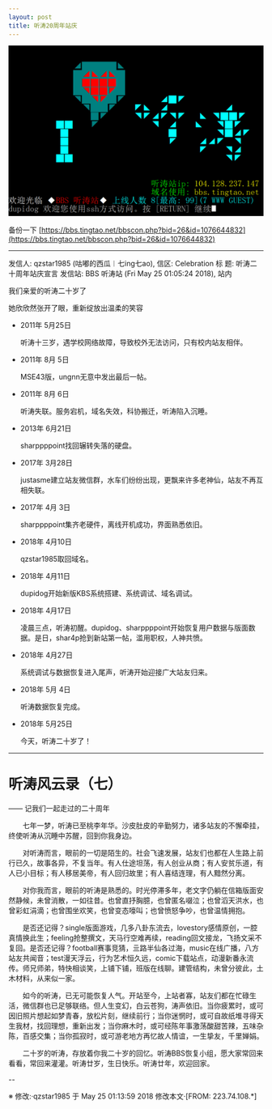 ```yaml
---
layout: post
title: 听涛20周年站庆 
---
```


![tingtao-login](https://github.com/dupidog/dupidog.github.io/blob/master/images/tingtao-login.png?raw=true)

备份一下 [https://bbs.tingtao.net/bbscon.php?bid=26&id=1076644832](https://bbs.tingtao.net/bbscon.php?bid=26&id=1076644832)

-----------------------------------------

发信人: qzstar1985 (咕嘟的西瓜︱七ing七ao), 信区: Celebration
标  题: 听涛二十周年站庆宣言
发信站: BBS 听涛站 (Fri May 25 01:05:24 2018), 站内

我们亲爱的听涛二十岁了

她欣欣然张开了眼，重新绽放出温柔的笑容

*   2011年 5月25日

    听涛十三岁，遇学校网络故障，导致校外无法访问，只有校内站友相伴。

*   2011年 8月 5日

    MSE43版，ungnn无意中发出最后一帖。

*   2011年 8月 6日

    听涛失联。服务宕机，域名失效，科协搬迁，听涛陷入沉睡。

*   2013年 6月21日

    sharppppoint找回辗转失落的硬盘。

*   2017年 3月28日

    justasme建立站友微信群，水车们纷纷出现，更飘来许多老神仙，站友不再互相失联。

*   2017年 4月 3日

    sharppppoint集齐老硬件，离线开机成功，界面熟悉依旧。

*   2018年 4月10日

    qzstar1985取回域名。

*   2018年 4月11日

    dupidog开始新版KBS系统搭建、系统调试、域名调试。

*   2018年 4月17日

    凌晨三点，听涛初醒。dupidog、sharppppoint开始恢复用户数据与版面数据。是日，shar4p抢到新站第一帖，滥用职权，人神共愤。

*   2018年 4月27日

    系统调试与数据恢复进入尾声，听涛开始迎接广大站友归来。

*   2018年 5月 4日

    听涛数据恢复完成。

*   2018年 5月25日

    今天，听涛二十岁了！

----------------------------

听涛风云录（七） 
=============

—— 记我们一起走过的二十周年

　　七年一梦，听涛已至桃李年华。沙皮肚皮的辛勤努力，诸多站友的不懈牵挂，终使听涛从沉睡中苏醒，回到你我身边。

　　对听涛而言，眼前的一切是陌生的。社会飞速发展，站友们也都在人生路上前行已久，故事各异，不复当年。有人仕途坦荡，有人创业从商；有人安贫乐道，有人已小目标；有人移居美帝，有人回归故里；有人喜结连理，有人黯然分离。

　　对你我而言，眼前的听涛是熟悉的。时光停滞多年，老文字仍躺在信箱版面安然静候，未曾消散，一如往昔。也曾直抒胸臆，也曾匿名啜泣；也曾滔天洪水，也曾彩虹涓滴；也曾围坐欢笑，也曾变态嚎叫；也曾愤怒争吵，也曾温情拥抱。

　　是否还记得？single版面游戏，几多八卦东流去，lovestory感情原创，一腔真情换此生；feeling抢整撰文，天马行空难再续，reading回文接龙，飞扬文采不复回。是否还记得？football赛事竞猜，亖路半仙各过海，music在线广播，八方站友共闻音；test漫天浮云，行为艺术恒久远，comic下载站点，动漫新番永流传。师兄师弟，特快相谈笑，上铺下铺，班版在线聊。建管结构，未曾分彼此，土木材料，从来似一家。

　　如今的听涛，已无可能恢复人气。开站至今，上站者寡，站友们都在忙碌生活，微信群也已足够联络。但人生变幻，白云苍狗，涛声依旧。当你疲累时，或可因旧照片想起如梦青春，放松片刻，继续前行；当你迷惘时，或可自故纸堆寻得天生我材，找回理想，重新出发；当你麻木时，或可经陈年事激荡酸甜苦辣，五味杂陈，百感交集；当你孤寂时，或可游老地方再忆故人情谊，一生挚友，千里婵娟。

　　二十岁的听涛，存放着你我二十岁的回忆。听涛BBS恢复小组，愿大家常回来看看，常回来灌灌。听涛廿岁，生日快乐。听涛廿年，欢迎回家。

--

※ 修改:·qzstar1985 于 May 25 01:13:59 2018 修改本文·[FROM: 223.74.108.*]
